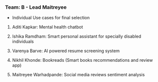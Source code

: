 ### Team: B - Lead Maitreyee
- Individual Use cases for final selection
1. Aditi Kapkar: Mental health chatbot

2. Ishika Ramdham: Smart personal assistant for specially disabled individuals

3. Varenya Barve: AI powered resume screening system

4. Nikhil Khonde: Bookreads (Smart books recommendations and review app)

5. Maitreyee Warhadpande: Social media reviews sentiment analysis 
